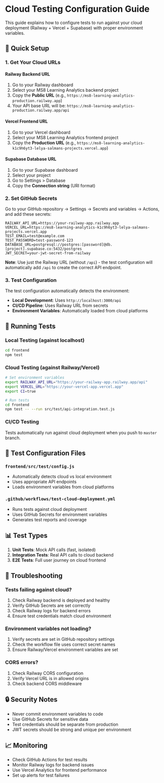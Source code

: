 # Cloud Testing Configuration Guide

This guide explains how to configure tests to run against your cloud deployment (Railway + Vercel + Supabase) with proper environment variables.

## 🚀 Quick Setup

### 1. Get Your Cloud URLs

#### Railway Backend URL
1. Go to your Railway dashboard
2. Select your MS8 Learning Analytics backend project
3. Copy the **Public URL** (e.g., `https://ms8-learning-analytics-production.railway.app`)
4. Your API base URL will be: `https://ms8-learning-analytics-production.railway.app/api`

#### Vercel Frontend URL
1. Go to your Vercel dashboard
2. Select your MS8 Learning Analytics frontend project
3. Copy the **Production URL** (e.g., `https://ms8-learning-analytics-k1c9h6yt3-lelya-salmans-projects.vercel.app`)

#### Supabase Database URL
1. Go to your Supabase dashboard
2. Select your project
3. Go to Settings > Database
4. Copy the **Connection string** (URI format)

### 2. Set GitHub Secrets

Go to your GitHub repository → Settings → Secrets and variables → Actions, and add these secrets:

```
RAILWAY_API_URL=https://your-railway-app.railway.app
VERCEL_URL=https://ms8-learning-analytics-k1c9h6yt3-lelya-salmans-projects.vercel.app
TEST_EMAIL=test@example.com
TEST_PASSWORD=test-password-123
DATABASE_URL=postgresql://postgres:[password]@db.[project].supabase.co:5432/postgres
JWT_SECRET=your-jwt-secret-from-railway
```

**Note**: Use just the Railway URL (without `/api`) - the test configuration will automatically add `/api` to create the correct API endpoint.

### 3. Test Configuration

The test configuration automatically detects the environment:

- **Local Development**: Uses `http://localhost:3000/api`
- **CI/CD Pipeline**: Uses Railway URL from secrets
- **Environment Variables**: Automatically loaded from cloud platforms

## 🧪 Running Tests

### Local Testing (against localhost)
```bash
cd frontend
npm test
```

### Cloud Testing (against Railway/Vercel)
```bash
# Set environment variables
export RAILWAY_API_URL="https://your-railway-app.railway.app/api"
export VERCEL_URL="https://your-vercel-app.vercel.app"
export CI=true

# Run tests
cd frontend
npm test -- --run src/test/api-integration.test.js
```

### CI/CD Testing
Tests automatically run against cloud deployment when you push to `master` branch.

## 🔧 Test Configuration Files

### `frontend/src/test/config.js`
- Automatically detects cloud vs local environment
- Uses appropriate API endpoints
- Loads environment variables from cloud platforms

### `.github/workflows/test-cloud-deployment.yml`
- Runs tests against cloud deployment
- Uses GitHub Secrets for environment variables
- Generates test reports and coverage

## 📊 Test Types

1. **Unit Tests**: Mock API calls (fast, isolated)
2. **Integration Tests**: Real API calls to cloud backend
3. **E2E Tests**: Full user journey on cloud frontend

## 🐛 Troubleshooting

### Tests failing against cloud?
1. Check Railway backend is deployed and healthy
2. Verify GitHub Secrets are set correctly
3. Check Railway logs for backend errors
4. Ensure test credentials match cloud environment

### Environment variables not loading?
1. Verify secrets are set in GitHub repository settings
2. Check the workflow file uses correct secret names
3. Ensure Railway/Vercel environment variables are set

### CORS errors?
1. Check Railway CORS configuration
2. Verify Vercel URL is in allowed origins
3. Check backend CORS middleware

## 🔒 Security Notes

- Never commit environment variables to code
- Use GitHub Secrets for sensitive data
- Test credentials should be separate from production
- JWT secrets should be strong and unique per environment

## 📈 Monitoring

- Check GitHub Actions for test results
- Monitor Railway logs for backend issues
- Use Vercel Analytics for frontend performance
- Set up alerts for test failures
